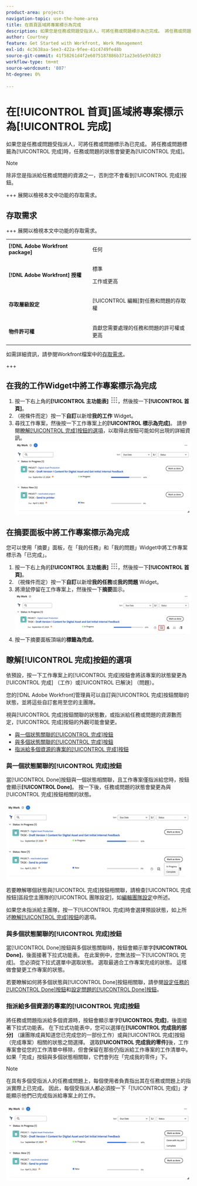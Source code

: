```yaml
---
product-area: projects
navigation-topic: use-the-home-area
title: 在首頁區域將專案標示為完成
description: 如果您是任務或問題受指派人，可將任務或問題標示為已完成。 將任務或問題標籤為「完成」時，任務或問題的狀態會變更為「完成」。
author: Courtney
feature: Get Started with Workfront, Work Management
exl-id: 4c3638aa-5ee3-422a-9fee-41c4749fe48b
source-git-commit: 41f58261d4f2e6075187886b371a23eb5e97d823
workflow-type: tm+mt
source-wordcount: '807'
ht-degree: 0%

---
```


# 在[!UICONTROL 首頁]區域將專案標示為[!UICONTROL 完成]

如果您是任務或問題受指派人，可將任務或問題標示為已完成。 將任務或問題標籤為[!UICONTROL 完成]時，任務或問題的狀態會變更為[!UICONTROL 完成]。

>[!NOTE]
>
>除非您是指派給任務或問題的資源之一，否則您不會看到[!UICONTROL 完成]按鈕。

+++ 展開以檢視本文中功能的存取需求。

## 存取需求

+++ 展開以檢視本文中功能的存取需求。 

<table style="table-layout:auto"> 
 <col> 
 </col> 
 <col> 
 </col> 
 <tbody> 
  <tr> 
   <td role="rowheader"><strong>[!DNL Adobe Workfront package]</strong></td> 
   <td> <p>任何</p> </td> 
  </tr> 
  <tr> 
   <td role="rowheader"><strong>[!DNL Adobe Workfront] 授權</strong></td> 
   <td> 
   <p>標準</p>
   <p>工作或更高</p> </td> 
  </tr> 
  <tr> 
   <td role="rowheader"><strong>存取層級設定</strong></td> 
   <td> <p>[!UICONTROL 編輯]對任務和問題的存取權</p></td> 
  </tr> 
  <tr> 
   <td role="rowheader"><strong>物件許可權</strong></td> 
   <td> <p>貢獻您需要處理的任務和問題的許可權或更高</p></td> 
  </tr> 
 </tbody> 
</table>

如需詳細資訊，請參閱Workfront檔案中的[存取需求](/help/quicksilver/administration-and-setup/add-users/access-levels-and-object-permissions/access-level-requirements-in-documentation.md)。

+++

## 在我的工作Widget中將工作專案標示為完成

1. 按一下右上角的&#x200B;**[!UICONTROL 主功能表]** ![主功能表圖示](assets/main-menu-icon.png)，然後按一下&#x200B;**[!UICONTROL 首頁]**。
1. （視條件而定）按一下&#x200B;**自訂**&#x200B;以新增&#x200B;**我的工作** Widget。
1. 尋找工作專案，然後按一下工作專案上的&#x200B;**[!UICONTROL 標示為完成]**。
請參閱[瞭解[!UICONTROL 完成]按鈕的選項](#understand-the-options-of-the-done-button)，以取得此按鈕可能如何出現的詳細資訊。
   ![我的工作標籤為完成](assets/my-work-done.png)


## 在摘要面板中將工作專案標示為完成

您可以使用「摘要」面板，在「我的任務」和「我的問題」Widget中將工作專案標示為「已完成」。

1. 按一下右上角的&#x200B;**[!UICONTROL 主功能表]** ![主功能表圖示](assets/main-menu-icon.png)，然後按一下&#x200B;**[!UICONTROL 首頁]**。
1. （視條件而定）按一下&#x200B;**自訂**&#x200B;以新增&#x200B;**我的任務**&#x200B;或&#x200B;**我的問題** Widget。
1. 將滑鼠停留在工作專案上，然後按一下&#x200B;**摘要**&#x200B;圖示。
   ![開啟摘要](assets/open-summary-new-home.png)
1. 按一下摘要面板頂端的&#x200B;**標籤為完成**。


## 瞭解[!UICONTROL 完成]按鈕的選項

依預設，按一下工作專案上的[!UICONTROL 完成]按鈕會將該專案的狀態變更為[!UICONTROL 完成] （工作）或[!UICONTROL 已解決] （問題）。

您的[!DNL Adobe Workfront]管理員可以自訂與[!UICONTROL 完成]按鈕關聯的狀態，並將這些自訂套用至您的主團隊。

視與[!UICONTROL 完成]按鈕關聯的狀態數，或指派給任務或問題的資源數而定，[!UICONTROL 完成]按鈕的外觀可能會變更。

* [與一個狀態關聯的[!UICONTROL 完成]按鈕](#done-button-associated-with-one-status)
* [與多個狀態關聯的[!UICONTROL 完成]按鈕](#done-button-associated-with-multiple-statuses)
* [指派給多個資源的專案的[!UICONTROL 完成]按鈕](#done-button-for-items-assigned-to-multiple-resources)

### 與一個狀態關聯的[!UICONTROL 完成]按鈕

當[!UICONTROL Done]按鈕與一個狀態相關聯，且工作專案僅指派給您時，按鈕會顯示&#x200B;**[!UICONTROL Done]**。 按一下後，任務或問題的狀態會變更為與[!UICONTROL 完成]按鈕相關的狀態。

![完成按鈕](assets/done-button-status.png)

若要瞭解哪個狀態與[!UICONTROL 完成]按鈕相關聯，請檢查[!UICONTROL 完成按鈕]區段您主團隊的[!UICONTROL 團隊設定]，如[編輯團隊設定](../../../people-teams-and-groups/create-and-manage-teams/edit-team-settings.md)中所述。

如果您未指派給主團隊，按一下[!UICONTROL 完成]時會選擇預設狀態，如上所述[瞭解[!UICONTROL 完成]按鈕](#understand-the-options-of-the-done-button)的選項。

### 與多個狀態關聯的[!UICONTROL 完成]按鈕

當[!UICONTROL Done]按鈕與多個狀態關聯時，按鈕會顯示單字&#x200B;**[!UICONTROL Done]**，後面接著下拉式功能表。 在此案例中，您無法按一下[!UICONTROL 完成]。 您必須從下拉式選單中選取狀態。 選取最適合工作專案完成的狀態。 這樣做會變更工作專案的狀態。

若要瞭解如何將多個狀態與[!UICONTROL Done]按鈕相關聯，請參閱[設定任務的[!UICONTROL Done]按鈕](../../../people-teams-and-groups/create-and-manage-teams/configure-the-done-button-for-tasks.md)和[設定問題的[!UICONTROL Done]按鈕](../../../people-teams-and-groups/create-and-manage-teams/configure-the-done-button-for-issues.md)。

### 指派給多個資源的專案的[!UICONTROL 完成]按鈕

將任務或問題指派給多個資源時，按鈕會顯示單字&#x200B;**[!UICONTROL 完成]**，後面接著下拉式功能表。 在下拉式功能表中，您可以選擇在&#x200B;**[!UICONTROL 完成我的部分]** （讓團隊成員知道您已完成您的一部份工作）或與[!UICONTROL 完成]按鈕（完成專案）相關的狀態之間選擇。 選取&#x200B;**[!UICONTROL 完成我的零件]**&#x200B;後，工作專案會從您的工作清單中移除，但會保留在那些仍指派給工作專案的工作清單中。\
如果「完成」按鈕與多個狀態相關聯，它們會列在「完成我的零件」**&#x200B;**&#x200B;下。

>[!NOTE]
>
>在具有多個受指派人的任務或問題上，每個使用者負責指出其在任務或問題上的指派實際上已完成。 因此，每個受指派人都必須按一下「[!UICONTROL 完成]」才能顯示他們已完成指派給專案上的工作。

![完成我的部分](assets/done-with-my-part.png)

